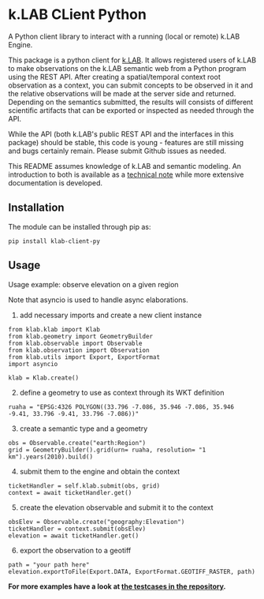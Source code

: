 # k.LAB CLient Python

A Python client library to interact with a running (local or remote) k.LAB Engine.

This package is a python client for [k.LAB](https://github.com/integratedmodelling/klab). It allows registered users of k.LAB to make observations on the k.LAB semantic web from a Python program using the REST API. After creating a spatial/temporal context root observation as a context, you can submit concepts to be observed in it and the relative observations will be made at the server side and returned. Depending on the semantics submitted, the results will consists of different scientific artifacts that can be exported or inspected as needed through the API.

While the API (both k.LAB's public REST API and the interfaces in this package) should be stable, this code is young - features are still missing and bugs certainly remain. Please submit Github issues as needed.

This README assumes knowledge of k.LAB and semantic modeling. An introduction to both is available as a [technical note](https://docs.integratedmodelling.org/technote/index.html) while more extensive documentation is developed.


## Installation

The module can be installed through pip as:

```
pip install klab-client-py
```

## Usage

Usage example: observe elevation on a given region

Note that asyncio is used to handle async elaborations.

1. add necessary imports and create a new client instance
```
from klab.klab import Klab
from klab.geometry import GeometryBuilder
from klab.observable import Observable
from klab.observation import Observation
from klab.utils import Export, ExportFormat
import asyncio

klab = Klab.create()
```

2. define a geometry to use as context through its WKT definition

```
ruaha = "EPSG:4326 POLYGON((33.796 -7.086, 35.946 -7.086, 35.946 -9.41, 33.796 -9.41, 33.796 -7.086))"
```

3. create a semantic type and a geometry

```
obs = Observable.create("earth:Region")
grid = GeometryBuilder().grid(urn= ruaha, resolution= "1 km").years(2010).build()
```

4. submit them to the engine and obtain the context

```
ticketHandler = self.klab.submit(obs, grid)
context = await ticketHandler.get()
```

5. create the elevation observable and submit it to the context

```
obsElev = Observable.create("geography:Elevation")
ticketHandler = context.submit(obsElev)
elevation = await ticketHandler.get()
```

6. export the observation to a geotiff

```
path = "your path here"
elevation.exportToFile(Export.DATA, ExportFormat.GEOTIFF_RASTER, path)
```


**For more examples have a look at [the testcases in the repository](https://github.com/integratedmodelling/klab-client-python/tree/main/tests).**
